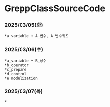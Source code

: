 # GreppClassSourceCode

### 2025/03/05(화)
```
*a_variable ➡️ A_변수, A_변수퀴즈
```

### 2025/03/06(수)
```
*a_variable ➡️ B_상수
*b_operator
*c_prepare
*d_control
*e_modulization
```

### 2025/03/07(목)
```
*
```
